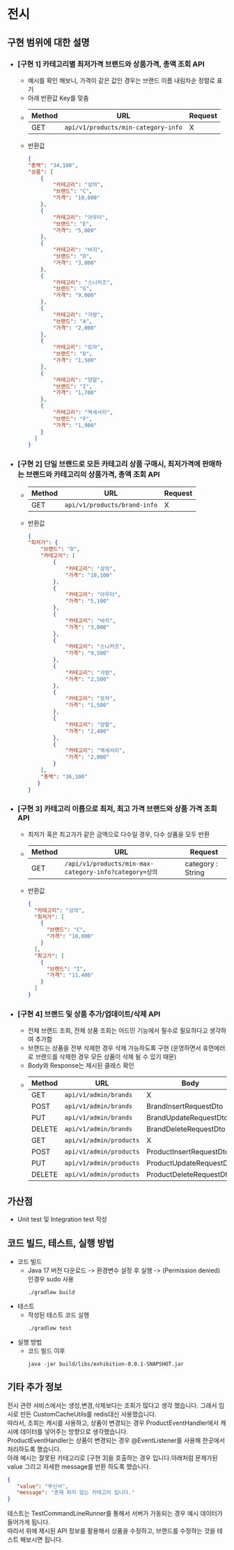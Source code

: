 # 전시

## 구현 범위에 대한 설명
- ### [구현 1] 카테고리별 최저가격 브랜드와 상품가격, 총액 조회 API
    - 예시를 확인 해보니, 가격이 같은 값인 경우는 브랜드 이름 내림차순 정렬로 표기
    - 아래 반환값 Key를 맞춤
    - | Method | URL                                 | Request |
      |--------|-------------------------------------|---------|
      | GET    | `api/v1/products/min-category-info` | X       |
    - 반환값
      ```json
      {
      "총액": "34,100",
      "상품": [
          {
              "카테고리": "상의",
              "브랜드": "C",
              "가격": "10,000"
          },
          {
              "카테고리": "아우터",
              "브랜드": "E",
              "가격": "5,000"
          },
          {
              "카테고리": "바지",
              "브랜드": "D",
              "가격": "3,000"
          },
          {
              "카테고리": "스니커즈",
              "브랜드": "G",
              "가격": "9,000"
          },
          {
              "카테고리": "가방",
              "브랜드": "A",
              "가격": "2,000"
          },
          {
              "카테고리": "모자",
              "브랜드": "D",
              "가격": "1,500"
          },
          {
              "카테고리": "양말",
              "브랜드": "I",
              "가격": "1,700"
          },
          {
              "카테고리": "액세서리",
              "브랜드": "F",
              "가격": "1,900"
          }
        ]
      }
      ```

- ### [구현 2] 단일 브랜드로 모든 카테고리 상품 구매시, 최저가격에 판매하는 브랜드와 카테고리의 상품가격, 총액 조회 API
    - | Method | URL                          | Request |
      |--------|------------------------------|---------|
      | GET    | `api/v1/products/brand-info` | X       |
    - 반환값
      ```json
      {
      "최저가": {
          "브랜드": "D",
          "카테고리": [
              {
                  "카테고리": "상의",
                  "가격": "10,100"
              },
              {
                  "카테고리": "아우터",
                  "가격": "5,100"
              },
              {
                  "카테고리": "바지",
                  "가격": "3,000"
              },
              {
                  "카테고리": "스니커즈",
                  "가격": "9,500"
              },
              {
                  "카테고리": "가방",
                  "가격": "2,500"
              },
              {
                  "카테고리": "모자",
                  "가격": "1,500"
              },
              {
                  "카테고리": "양말",
                  "가격": "2,400"
              },
              {
                  "카테고리": "액세서리",
                  "가격": "2,000"
              }
          ],
          "총액": "36,100"
         }
      }
      ```

- ### [구현 3] 카테고리 이름으로 최저, 최고 가격 브랜드와 상품 가격 조회 API
    - 최저가 혹은 최고가가 같은 금액으로 다수일 경우, 다수 상품을 모두 반환
    - | Method | URL                                                  | Request           |
      |--------|------------------------------------------------------|-------------------|
      | GET    | `/api/v1/products/min-max-category-info?category=상의` | category : String |
    - 반환값
      ```json
      {
        "카테고리": "상의",
        "최저가": [
          {
            "브랜드": "C",
            "가격": "10,000"
          }
        ],
        "최고가": [
          {
            "브랜드": "I",
            "가격": "11,400"
          }
        ]
      }
      ```

- ### [구현 4] 브랜드 및 상품 추가/업데이트/삭제 API
  - 전체 브랜드 조회, 전체 상품 조회는 어드민 기능에서 필수로 필요하다고 생각하여 추가함
  - 브랜드는 상품을 전부 삭제한 경우 삭제 가능하도록 구현 (운영하면서 휴먼에러로 브랜드를 삭제한 경우 모든 상품이 삭제 될 수 있기 때문)
  - Body와 Response는 제시된 클래스 확인 
  - | Method | URL                     | Body                    | Response           |
    |--------|-------------------------|-------------------------|--------------------|
    | GET    | `api/v1/admin/brands`   | X                       | BrandResponseDto   |
    | POST   | `api/v1/admin/brands`   | BrandInsertRequestDto   | X                  |
    | PUT    | `api/v1/admin/brands`   | BrandUpdateRequestDto   | X                  |
    | DELETE | `api/v1/admin/brands`   | BrandDeleteRequestDto   | X                  |
    | GET    | `api/v1/admin/products` | X                       | ProductResponseDto |
    | POST   | `api/v1/admin/products` | ProductInsertRequestDto | X                  |
    | PUT    | `api/v1/admin/products` | ProductUpdateRequestDto | X                  |
    | DELETE | `api/v1/admin/products` | ProductDeleteRequestDto | X                  |


## 가산점
- Unit test 및 Integration test 작성

## 코드 빌드, 테스트, 실행 방법

- 코드 빌드
    - Java 17 버전 다운로드 -> 환경변수 설정 후 실행 -> (Permission denied) 인경우 sudo 사용
      ``` 
      ./gradlew build
      ``` 
- 테스트
    - 작성된 테스트 코드 실행
      ``` 
      ./gradlew test
      ```
- 실행 방법
    - 코드 빌드 이후
      ``` 
      java -jar build/libs/exhibition-0.0.1-SNAPSHOT.jar
      ```

## 기타 추가 정보
전시 관련 서비스에서는 생성,변경,삭제보다는 조회가 많다고 생각 했습니다. 그래서 임시로 만든 CustomCacheUtils를 redis대신 사용했습니다. <br>
따라서, 조회는 캐시를 사용하고, 상품이 변경되는 경우 ProductEventHandler에서 캐시에 데이터를 넣어주는 방향으로 생각했습니다. <br>
ProductEventHandler는 상품이 변경되는 경우 @EventListener를 사용해 한곳에서 처리하도록 했습니다. <br>
아래 예시는 잘못된 카테고리로 [구현 3]을 호출하는 경우 입니다.아래처럼 문제가된 value 그리고 자세한 message를 반환 하도록 했습니다. 
 ``` json
{
    "value": "무신사",
    "message": "존재 하지 않는 카테고리 입니다."
}
```
테스트는 TestCommandLineRunner를 통해서 서버가 가동되는 경우 예시 데이터가 들어가게 됩니다. <br>
따라서 위에 제시된 API 정보를 활용해서 상품을 수정하고, 브랜드를 수정하는 것을 테스트 해보시면 됩니다. <br>




